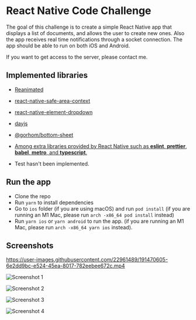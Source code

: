 # React Native Code Challenge

The goal of this challenge is to create a simple React Native app that displays a list of documents, and allows the user to create new ones. Also the app receives real time notifications through a socket connection. The app should be able to run on both iOS and Android.

If you want to get access to the server, please contact me.

## Implemented libraries
- [Reanimated](https://docs.swmansion.com/react-native-reanimated/)
- [react-native-safe-area-context](https://github.com/th3rdwave/react-native-safe-area-context)
- [react-native-element-dropdown](https://github.com/hoaphantn7604/react-native-element-dropdown)
- [dayjs](https://day.js.org/)
- [@gorhom/bottom-sheet](https://gorhom.github.io/react-native-bottom-sheet/)
- [Among extra libraries provided by React Native such as **eslint**, **prettier**, **babel**, **metro**, and **typescript**.](https://reactnative.dev)

- Test hasn't been implemented.

## Run the app

- Clone the repo
- Run `yarn` to install dependencies
- Go to `ios` folder (if you are using macOS) and run `pod install` (if you are running an M1 Mac, please run `arch -x86_64 pod install` instead)
- Run `yarn ios` or `yarn android` to run the app. (if you are running an M1 Mac, please run `arch -x86_64 yarn ios` instead).

## Screenshots




https://user-images.githubusercontent.com/22961489/191470605-6e2dd9bc-e524-45ea-8017-782eebee672c.mp4

![Screenshot 1](demo/01.png)

![Screenshot 2](demo/02.png)

![Screenshot 3](demo/03.png)

![Screenshot 4](demo/04.png)
